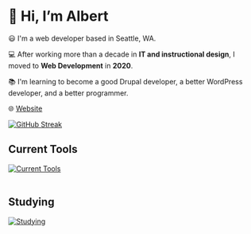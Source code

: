 # :wave: Hi, I’m Albert 

:smiley: I'm a web developer based in Seattle, WA.

:computer: After working more than a decade in **IT and instructional design**, I moved to **Web Development** in **2020**.

📚 I'm learning to become a good Drupal developer, a better WordPress developer, and a better programmer.

:globe_with_meridians: [Website](https://albertho.dev)

[![GitHub Streak](https://streak-stats.demolab.com?user=albertho206&theme=dark&date_format=M%20j%5B%2C%20Y%5D)](https://git.io/streak-stats)

## Current Tools
[![Current Tools](https://skillicons.dev/icons?i=cloudflare,docker,html,css,js,php,mysql,wordpress,bootstrap,github,bitbucket,apple,raspberrypi)](https://skillicons.dev)<br><br>

## Studying
[![Studying](https://skillicons.dev/icons?i=react,tailwind,flutter,gatsby,php,python)](https://skillicons.dev)


